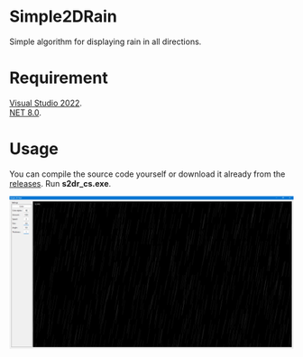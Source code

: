 # Simple2DRain
Simple algorithm for displaying rain in all directions.

# Requirement
[Visual Studio 2022](https://visualstudio.microsoft.com/ru/vs/).\
[NET 8.0](https://dotnet.microsoft.com/en-us/download/dotnet/8.0).

# Usage
You can compile the source code yourself or download it already from the [releases](https://github.com/Dae-Moon/Simple2DRain/releases/tag/Simple2DRain).
Run **s2dr_cs.exe**.

![alt text](https://github.com/Dae-Moon/Simple2DRain/blob/master/s2dr_cs/resources/window.png)